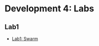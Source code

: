 # Development 4: Labs

## Lab1

- [Lab1: Swarm](https://github.com/bobstorms/2IMD-Dev4-Labs/tree/main/lab1)
